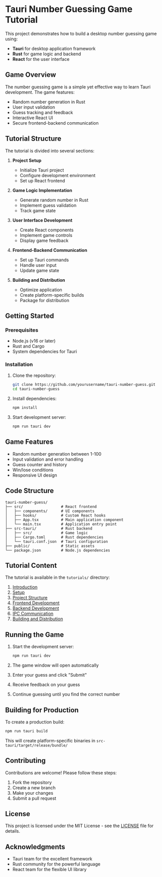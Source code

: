 # Tauri Number Guessing Game Tutorial

This project demonstrates how to build a desktop number guessing game using:
- **Tauri** for desktop application framework
- **Rust** for game logic and backend
- **React** for the user interface

## Game Overview

The number guessing game is a simple yet effective way to learn Tauri development. The game features:
- Random number generation in Rust
- User input validation
- Guess tracking and feedback
- Interactive React UI
- Secure frontend-backend communication

## Tutorial Structure

The tutorial is divided into several sections:

1. **Project Setup**
   - Initialize Tauri project
   - Configure development environment
   - Set up React frontend

2. **Game Logic Implementation**
   - Generate random number in Rust
   - Implement guess validation
   - Track game state

3. **User Interface Development**
   - Create React components
   - Implement game controls
   - Display game feedback

4. **Frontend-Backend Communication**
   - Set up Tauri commands
   - Handle user input
   - Update game state

5. **Building and Distribution**
   - Optimize application
   - Create platform-specific builds
   - Package for distribution

## Getting Started

### Prerequisites

- Node.js (v16 or later)
- Rust and Cargo
- System dependencies for Tauri

### Installation

1. Clone the repository:
   ```bash
   git clone https://github.com/yourusername/tauri-number-guess.git
   cd tauri-number-guess
   ```

2. Install dependencies:
   ```bash
   npm install
   ```

3. Start development server:
   ```bash
   npm run tauri dev
   ```

## Game Features

- Random number generation between 1-100
- Input validation and error handling
- Guess counter and history
- Win/lose conditions
- Responsive UI design

## Code Structure

```
tauri-number-guess/
├── src/                 # React frontend
│   ├── components/      # UI components
│   ├── hooks/           # Custom React hooks
│   ├── App.tsx          # Main application component
│   └── main.tsx         # Application entry point
├── src-tauri/           # Rust backend
│   ├── src/             # Game logic
│   ├── Cargo.toml       # Rust dependencies
│   └── tauri.conf.json  # Tauri configuration
├── public/              # Static assets
└── package.json         # Node.js dependencies
```

## Tutorial Content

The tutorial is available in the `tutorials/` directory:

1. [Introduction](./tutorials/00-introduction.md)
2. [Setup](./tutorials/01-setup.md)
3. [Project Structure](./tutorials/02-project-structure.md)
4. [Frontend Development](./tutorials/03-frontend.md)
5. [Backend Development](./tutorials/04-backend.md)
6. [IPC Communication](./tutorials/05-ipc.md)
7. [Building and Distribution](./tutorials/06-building.md)

## Running the Game

1. Start the development server:
   ```bash
   npm run tauri dev
   ```

2. The game window will open automatically

3. Enter your guess and click "Submit"

4. Receive feedback on your guess

5. Continue guessing until you find the correct number

## Building for Production

To create a production build:
```bash
npm run tauri build
```

This will create platform-specific binaries in `src-tauri/target/release/bundle/`

## Contributing

Contributions are welcome! Please follow these steps:

1. Fork the repository
2. Create a new branch
3. Make your changes
4. Submit a pull request

## License

This project is licensed under the MIT License - see the [LICENSE](LICENSE) file for details.

## Acknowledgments

- Tauri team for the excellent framework
- Rust community for the powerful language
- React team for the flexible UI library
